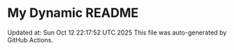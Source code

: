 # My Dynamic README
Updated at: Sun Oct 12 22:17:52 UTC 2025
This file was auto-generated by GitHub Actions.
